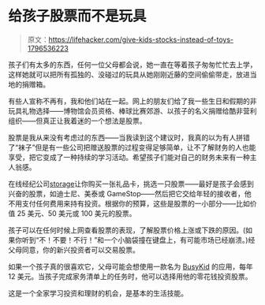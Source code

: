 # 给孩子股票而不是玩具

> 原文：<https://lifehacker.com/give-kids-stocks-instead-of-toys-1796536223>

孩子们有太多的东西，任何一位父母都会说，她一直在等着孩子匆匆忙忙去上学，这样她就可以把所有孤独的、没碰过的玩具从她刚刚近藤的空间偷偷带走，放进当地的捐赠箱。



有些人宣称不再有，我和他们站在一起。网上的朋友们给了我一些生日和假期的非玩具礼物选择——博物馆会员资格、棒球比赛郊游、以孩子的名义捐赠给酷非营利组织——但真正让我着迷的一个想法是股票。

股票是我从来没有考虑过的东西——当我读到这个建议时，我真的以为有人拼错了“袜子”但是有一些公司把赠送股票的过程变得足够简单，让不了解财务的人也能享受，把它变成了一种持续的学习活动。希望孩子们能对自己的财务未来有一种主人翁感。

在线经纪公司[storage](https://www.stockpile.com/)让你购买一张礼品卡，挑选一只股票——最好是孩子会感到兴奋的股票，如迪士尼、美泰或 GameStop——然后把它交给年轻的接收者，他不用支付任何费用来持有投资。根据你的预算，这些是股票的一小部分——比如价值 25 美元、50 美元或 100 美元的股票。

孩子可以在任何时候上网查看股票的表现，了解股票价格上涨或下跌的原因。(如果你听到“不！不要！不行！”和一个小脑袋撞在键盘上，有可能市场已经崩溃。)经父母同意，你的新兴投资者可以交易股票。

如果一个孩子真的很喜欢它，父母可能会想使用一款名为 [BusyKid](http://busykid.com/) 的应用，每年 12 美元。当孩子完成家务清单上的任务时，他可以选择用他的零花钱投资股票。

这是一个全家学习投资和理财的机会，是基本的生活技能。